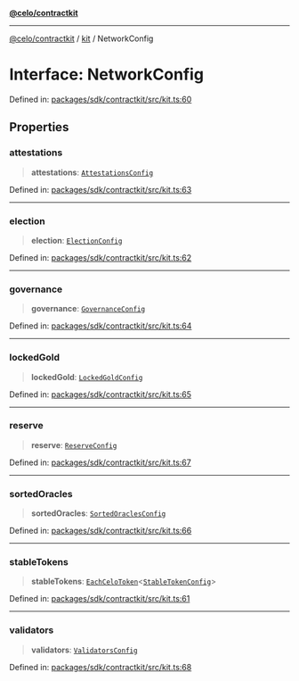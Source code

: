[**@celo/contractkit**](../../README.md)

***

[@celo/contractkit](../../modules.md) / [kit](../README.md) / NetworkConfig

# Interface: NetworkConfig

Defined in: [packages/sdk/contractkit/src/kit.ts:60](https://github.com/celo-org/developer-tooling/blob/master/packages/sdk/contractkit/src/kit.ts#L60)

## Properties

### attestations

> **attestations**: [`AttestationsConfig`](../../wrappers/Attestations/interfaces/AttestationsConfig.md)

Defined in: [packages/sdk/contractkit/src/kit.ts:63](https://github.com/celo-org/developer-tooling/blob/master/packages/sdk/contractkit/src/kit.ts#L63)

***

### election

> **election**: [`ElectionConfig`](../../wrappers/Election/interfaces/ElectionConfig.md)

Defined in: [packages/sdk/contractkit/src/kit.ts:62](https://github.com/celo-org/developer-tooling/blob/master/packages/sdk/contractkit/src/kit.ts#L62)

***

### governance

> **governance**: [`GovernanceConfig`](../../wrappers/Governance/interfaces/GovernanceConfig.md)

Defined in: [packages/sdk/contractkit/src/kit.ts:64](https://github.com/celo-org/developer-tooling/blob/master/packages/sdk/contractkit/src/kit.ts#L64)

***

### lockedGold

> **lockedGold**: [`LockedGoldConfig`](../../wrappers/LockedGold/interfaces/LockedGoldConfig.md)

Defined in: [packages/sdk/contractkit/src/kit.ts:65](https://github.com/celo-org/developer-tooling/blob/master/packages/sdk/contractkit/src/kit.ts#L65)

***

### reserve

> **reserve**: [`ReserveConfig`](../../wrappers/Reserve/interfaces/ReserveConfig.md)

Defined in: [packages/sdk/contractkit/src/kit.ts:67](https://github.com/celo-org/developer-tooling/blob/master/packages/sdk/contractkit/src/kit.ts#L67)

***

### sortedOracles

> **sortedOracles**: [`SortedOraclesConfig`](../../wrappers/SortedOracles/interfaces/SortedOraclesConfig.md)

Defined in: [packages/sdk/contractkit/src/kit.ts:66](https://github.com/celo-org/developer-tooling/blob/master/packages/sdk/contractkit/src/kit.ts#L66)

***

### stableTokens

> **stableTokens**: [`EachCeloToken`](../../celo-tokens/type-aliases/EachCeloToken.md)\<[`StableTokenConfig`](../../wrappers/StableTokenWrapper/interfaces/StableTokenConfig.md)\>

Defined in: [packages/sdk/contractkit/src/kit.ts:61](https://github.com/celo-org/developer-tooling/blob/master/packages/sdk/contractkit/src/kit.ts#L61)

***

### validators

> **validators**: [`ValidatorsConfig`](../../wrappers/Validators/interfaces/ValidatorsConfig.md)

Defined in: [packages/sdk/contractkit/src/kit.ts:68](https://github.com/celo-org/developer-tooling/blob/master/packages/sdk/contractkit/src/kit.ts#L68)

